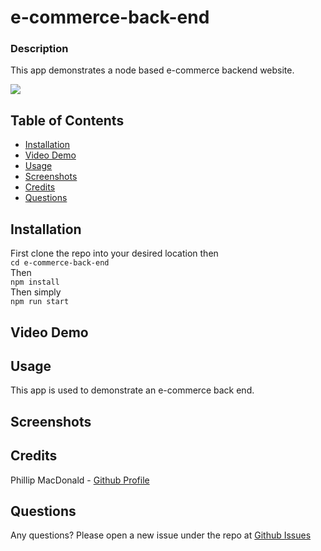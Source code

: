 # e-commerce-back-end

### Description 
This app demonstrates a node based e-commerce backend website.


![](https://github.com/Jonzee1914/roe)

## Table of Contents 
* [Installation](#installation)
* [Video Demo](#video-demo)
* [Usage](#usage)
* [Screenshots](#screenshots)
* [Credits](#credits)
* [Questions](#questions)

## Installation

First clone the repo into your desired location then <br/>
`cd e-commerce-back-end` <br/>
Then <br/>
`npm install` <br/>
Then simply <br/>
`npm run start`

## Video Demo

## Usage 
This app is used to demonstrate an e-commerce back end.

## Screenshots


## Credits

Phillip MacDonald - [Github Profile](https://github.com/pmacdonald15)<br/>


## Questions

Any questions? Please open a new issue under the repo at [Github Issues](https://github.com/pmacdonald15/e-commerce-back-end/issues)

